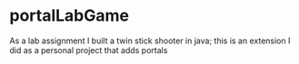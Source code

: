 # portalLabGame

As a lab assignment I built a twin stick shooter in java; this is an extension I did as a personal project that adds portals

